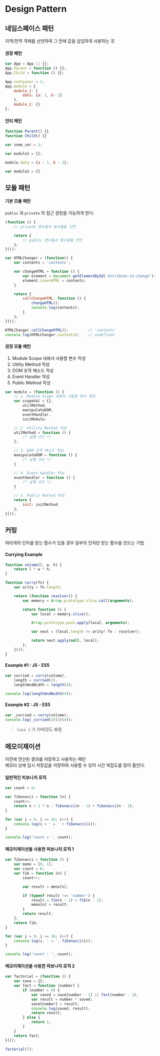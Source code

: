 # Design Pattern

## 네임스페이스 패턴

지역/전역 객체를 선언하여 그 안에 값을 삽입하여 사용하는 것

#### 권장 패턴

```javascript
var App = App || {};
App.Parent = function () {};
App.Child = function () {};

App.container = 1;
App.module = {
    module_1: {
        data: {a: 1, b: 2}
    },
    module_2: {}
};
```

#### 안티 패턴

```javascript
function Parent() {}
function Child() {}

var some_var = 1;

var module1 = {};

module.data = {a : 1, b : 2};

var module2 = {}
```

## 모듈 패턴

#### 기본 모듈 패턴

`public` 과 `private` 의 접근 권한을 가능하게 한다.

```javascript
(function () {
    // private 변수들과 함수들을 선언

    return {
        // public 변수들과 함수들을 선언
    };
}());
```

```javascript
var HTMLChanger = (function() {
    var contents = 'contents';

    var changeHTML = function () {
        var element = document.getElementById('attribute-to-change');
        element.innerHTML = contents;
    }

    return {
        callChangeHTML: function () {
            changeHTML();
            console.log(contents);
        }
    };
}());

HTMLChanger.callChangeHTML();         // 'contents'
console.log(HTMLChanger.contents);    // undefined
```

#### 권장 모듈 패턴

1. Module Scope 내에서 사용할 변수 작성
2. Utility Method 작성
3. DOM 조작 메소드 작성
4. Event Handler 작성
5. Public Method 작성

```javascript
var module = (function () {
    // 1. Module Scope 내에서 사용할 변수 작성
    var scopeVal = {},
        utilMethod,
        manipulateDOM,
        eventHandler,
        initModule;

    // 2. Utility Method 작성
    utilMethod = function () {
        /* 실행 코드 */
    };

    // 3. DOM 조작 메소드 작성
    manipulateDOM = function () {
        /* 실행 코드 */
    }

    // 4. Event Handler 작성
    eventHandler = function () {
        /* 실행 코드 */
    }

    // 5. Public Method 작성
    return {
        init: initMethod
    };
}());
```

## 커링

여러개의 인자를 받는 함수가 있을 경우 일부의 인자만 받는 함수를 만드는 기법

#### Currying Example

```javascript
function volume(l, w, h) {
    return l * w * h;
}

function curry(fn) {
    var arity = fn.length;

    return (function resolver() {
        var memory = Array.prototype.slice.call(arguments);

        return function () {
            var local = memory.slice();

            Array.prototype.push.apply(local, arguments);

            var next = (local.length >= arity? fn : resolver);

            return next.apply(null, local);
        };
    }());
}
```

#### Example #1 : JS - ES5

```javascript
var curried = curry(volume),
    length = curried(2),
    lengthAndWidth = length(3);

console.log(lengthAndWidth(4));
```

#### Example #2 : JS - ES5

```javascript
var _curried = curry(volume);
console.log(_curried(2)(3)(4));
```

> `Case 2` 가 10배정도 빠름

## 메모이제이션

이전에 연산된 결과를 저장하고 사용하는 패턴  
메모리 상에 임시 저장값을 저장하여 사용할 수 있어 시간 복잡도를 많이 줄인다.

#### 일반적인 피보나치 로직

```javascript
var count = 0;

var fibonacci = function (n) {
    count++;
    return n < 2 ? n : fibonacci(n - 1) + fibonacci(n - 2);
}

for (var i = 0; i <= 10; i++) {
    console.log(i + ' = ' + fibonacci(i));
}

console.log('count = ', count);
```

#### 메모이제이션을 사용한 피보나치 로직 1

```javascript
var fibonacci = function () {
    var memo = [0, 1];
    var count = 0;
    var fib = function (n) {
        count++;

        var result = meno[n];

        if (typeof result !== 'number') {
            result = fib(n - 1) + fib(n - 2);
            memo[n] = result;
        }
        return result;
    };
    return fib;
}

for (var i = 0; i <= 10; i++) {
    console.log(i, ' = ', fibonacci(i));
}

console.log('count : ', count);
```

#### 메모이제이션을 사용한 피보나치 로직 2

```javascript
var factorial = (function () {
    var save = {};
    var fact = function (number) {
        if (number > 0) {
            var saved = save[number - 1] || fact(number - 1);
            var result = number * saved;
            save[number] = result;
            console.log(saved, result);
            return result;
        } else {
            return 1;
        }
    }
    return fact;
}());

factorial(7);
```
